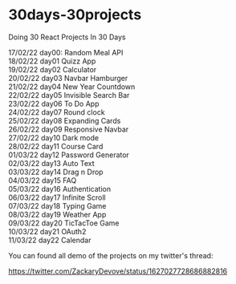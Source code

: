 # 30days-30projects
Doing 30 React Projects In 30 Days

17/02/22 day00: Random Meal API\
18/02/22 day01 Quizz App\
19/02/22 day02 Calculator\
20/02/22 day03 Navbar Hamburger\
21/02/22 day04 New Year Countdown\
22/02/22 day05 Invisible Search Bar\
23/02/22 day06 To Do App\
24/02/22 day07 Round clock\
25/02/22 day08 Expanding Cards\
26/02/22 day09 Responsive Navbar\
27/02/22 day10 Dark mode\
28/02/22 day11 Course Card\
01/03/22 day12 Password Generator\
02/03/22 day13 Auto Text\
03/03/22 day14 Drag n Drop\
04/03/22 day15 FAQ\
05/03/22 day16 Authentication\
06/03/22 day17 Infinite Scroll\
07/03/22 day18 Typing Game\
08/03/22 day19 Weather App\
09/03/22 day20 TicTacToe Game\
10/03/22 day21 OAuth2\
11/03/22 day22 Calendar

You can found all demo of the projects on my twitter's thread:

https://twitter.com/ZackaryDevove/status/1627027728686882816
